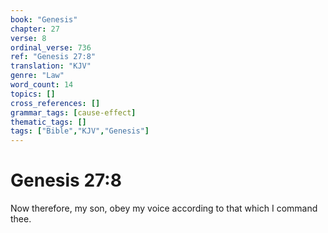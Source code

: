```yaml
---
book: "Genesis"
chapter: 27
verse: 8
ordinal_verse: 736
ref: "Genesis 27:8"
translation: "KJV"
genre: "Law"
word_count: 14
topics: []
cross_references: []
grammar_tags: [cause-effect]
thematic_tags: []
tags: ["Bible","KJV","Genesis"]
---
```


# Genesis 27:8

Now therefore, my son, obey my voice according to that which I command thee.
